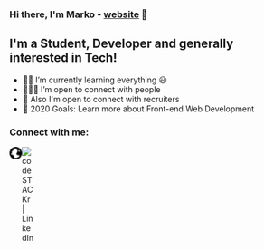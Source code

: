 ### Hi there, I'm Marko - [website] 👋

## I'm a Student, Developer and generally interested in Tech!
- 🧑‍💻 I’m currently learning everything 😃
- 🧑‍🤝‍🧑 I’m open to connect with people
- 💼 Also I'm open to connect with recruiters
- 🥅 2020 Goals: Learn more about Front-end Web Development

### Connect with me:

[<img align="left" alt="codeSTACKr.com" width="22px" src="https://raw.githubusercontent.com/iconic/open-iconic/master/svg/globe.svg" />][website]
[<img align="left" alt="codeSTACKr | LinkedIn" width="22px" src="https://cdn.jsdelivr.net/npm/simple-icons@v3/icons/linkedin.svg" />][linkedin]

<br />

[website]: https://markokarapandzic.github.io/portfolio-website/
[linkedin]: https://www.linkedin.com/in/marko-karapandzic-1aaa81130